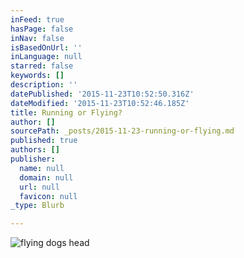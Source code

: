 ```yaml
---
inFeed: true
hasPage: false
inNav: false
isBasedOnUrl: ''
inLanguage: null
starred: false
keywords: []
description: ''
datePublished: '2015-11-23T10:52:50.316Z'
dateModified: '2015-11-23T10:52:46.185Z'
title: Running or Flying?
author: []
sourcePath: _posts/2015-11-23-running-or-flying.md
published: true
authors: []
publisher:
  name: null
  domain: null
  url: null
  favicon: null
_type: Blurb

---
```

![flying dogs head](https://the-grid-user-content.s3-us-west-2.amazonaws.com/e70e3dcf-d3e9-45d1-8fd1-95cdd357ca40.gif)